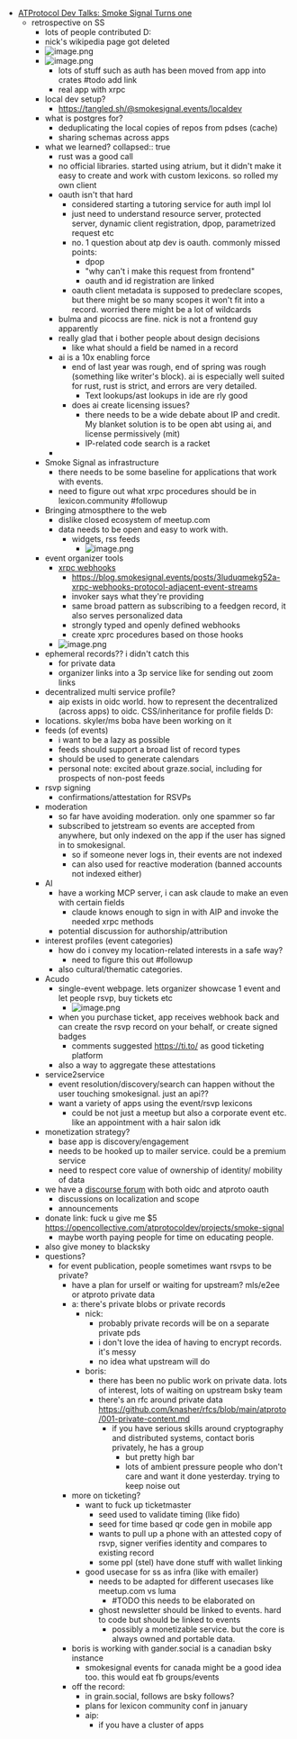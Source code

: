 - [ATProtocol Dev Talks: Smoke Signal Turns one](https://smokesignal.events/did:plc:lehcqqkwzcwvjvw66uthu5oq/3ltwkusl2wq2m?ref=atprotocol.dev)
	- retrospective on SS
		- lots of people contributed D:
		- nick's wikipedia page got deleted
		- ![image.png](../assets/image_1753373418880_0.png)
		- ![image.png](../assets/image_1753373502697_0.png)
			- lots of stuff such as auth has been moved from app into crates #todo add link
			- real app with xrpc
		- local dev setup?
			- https://tangled.sh/@smokesignal.events/localdev
		- what is postgres for?
			- deduplicating the local copies of repos from pdses (cache)
			- sharing schemas across apps
		- what we learned?
		  collapsed:: true
			- rust was a good call
			- no official libraries. started using atrium, but it didn't make it easy to create and work with custom lexicons. so rolled my own client
			- oauth isn't that hard
				- considered starting a tutoring service for auth impl lol
				- just need to understand resource server, protected server, dynamic client registration, dpop, parametrized request etc
				- no. 1 question about atp dev is oauth. commonly missed points:
					- dpop
					- "why can't i make this request from frontend"
					- oauth and id registration are linked
				- oauth client metadata is supposed to predeclare scopes, but there might be so many scopes it won't fit into a record. worried there might be a lot of wildcards
			- bulma and picocss are fine. nick is not a frontend guy apparently
			- really glad that i bother people about design decisions
				- like what should a field be named in a record
			- ai is a 10x enabling force
				- end of last year was rough, end of spring was rough (something like writer's block). ai is especially well suited for rust, rust is strict, and errors are very detailed.
					- Text lookups/ast lookups in ide are rly good
				- does ai create licensing issues?
					- there needs to be a wide debate about IP and credit. My blanket solution is to be open abt using ai, and license permissively (mit)
					- IP-related code search is a racket
			-
		- Smoke Signal as infrastructure
			- there needs to be some baseline for applications that work with events.
			- need to figure out what xrpc procedures should be in lexicon.community #followup
		- Bringing atmospthere to the web
			- dislike closed ecosystem of meetup.com
			- data needs to be open and easy to work with.
				- widgets, rss feeds
					- ![image.png](../assets/image_1753374936113_0.png)
		- event organizer tools
			- [xrpc webhooks](https://bsky.app/profile/smokesignal.events/post/3lugrsnmsyk2e)
				- https://blog.smokesignal.events/posts/3luduqmekg52a-xrpc-webhooks-protocol-adjacent-event-streams
				- invoker says what they're providing
				- same broad pattern as subscribing to a feedgen record, it also serves personalized data
				- strongly typed and openly defined webhooks
				- create xprc procedures based on those hooks
			- ![image.png](../assets/image_1753375016767_0.png)
		- ephemeral records?? i didn't catch this
			- for private data
			- organizer links into a 3p service like for sending out zoom links
		- decentralized multi service profile?
			- aip exists in oidc world. how to represent the decentralized (across apps) to oidc. CSS/inheritance for profile fields D:
		- locations. skyler/ms boba have been working on it
		- feeds (of events)
			- i want to be a lazy as possible
			- feeds should support a broad list of record types
			- should be used to generate calendars
			- personal note: excited about graze.social, including for prospects of non-post feeds
		- rsvp signing
			- confirmations/attestation for RSVPs
		- moderation
			- so far have avoiding moderation. only one spammer so far
			- subscribed to jetstream so events are accepted from anywhere, but only indexed on the app if the user has signed in to smokesignal.
				- so if someone never logs in, their events are not indexed
				- can also used for reactive moderation (banned accounts not indexed either)
		- AI
			- have a working MCP server, i can ask claude to make an even with certain fields
				- claude knows enough to sign in with AIP and invoke the needed xrpc methods
			- potential discussion for authorship/attribution
		- interest profiles (event categories)
			- how do i convey my location-related interests in a safe way?
				- need to figure this out #followup
			- also cultural/thematic categories.
		- Acudo
			- single-event webpage. lets organizer showcase 1 event and let people rsvp, buy tickets etc
				- ![image.png](../assets/image_1753375889518_0.png)
			- when you purchase ticket, app receives webhook back and can create the rsvp record on your behalf, or create signed badges
				- comments suggested https://ti.to/ as good ticketing platform
			- also a way to aggregate these attestations
		- service2service
			- event resolution/discovery/search can happen without the user touching smokesignal. just an api??
			- want a variety of apps using the event/rsvp lexicons
				- could be not just a meetup but also a corporate event etc. like an appointment with a hair salon idk
		- monetization strategy?
			- base app is discovery/engagement
			- needs to be hooked up to mailer service. could be a premium service
			- need to respect core value of ownership of identity/ mobility of data
		- we have a [discourse forum](https://discourse.smokesignal.events/) with both oidc and atproto oauth
			- discussions on localization and scope
			- announcements
		- donate link: fuck u give me $5 https://opencollective.com/atprotocoldev/projects/smoke-signal
			- maybe worth paying people for time on educating people.
		- also give money to blacksky
		- questions?
			- for event publication, people sometimes want rsvps to be private?
				- have a plan for urself or waiting for upstream? mls/e2ee or atproto private data
				- a: there's private blobs or private records
					- nick:
						- probably private records will be on a separate private pds
						- i don't love the idea of having to encrypt records. it's messy
						- no idea what upstream will do
					- boris:
						- there has been no public work on private data. lots of interest, lots of waiting on upstream bsky team
						- there's an rfc around private data https://github.com/knasher/rfcs/blob/main/atproto/001-private-content.md
							- if you have serious skills around cryptography and distributed systems, contact boris privately, he has a group
								- but pretty high bar
								- lots of ambient pressure people who don't care and want it done yesterday. trying to keep noise out
				- more on ticketing?
					- want to fuck up ticketmaster
						- seed used to validate timing (like fido)
						- seed for time based qr code gen in mobile app
						- wants to pull up a phone with an attested copy of rsvp, signer verifies identity and compares to existing record
						- some ppl (stel) have done stuff with wallet linking
					- good usecase for ss as infra (like with emailer)
						- needs to be adapted for different usecases like meetup.com vs luma
							- #TODO this needs to be elaborated on
						- ghost newsletter should be linked to events. hard to code but should be linked to events
							- possibly a monetizable service. but the core is always owned and portable data.
				- boris is working with gander.social is a canadian bsky instance
					- smokesignal events for canada might be a good idea too. this would eat fb groups/events
				- off the record:
					- in grain.social, follows are bsky follows?
					- plans for lexicon community conf in january
					- aip:
						- if you have a cluster of apps